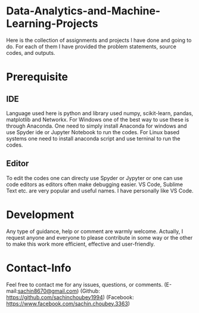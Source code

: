 # Data-Analytics-and-Machine-Learning-Projects
Here is the collection of assignments and projects I have done and going to do. For each of them I have provided the problem statements, source codes, and outputs.
# Prerequisite
## IDE
Language used here is python and library used numpy, scikit-learn, pandas, matplotlib and Networkx.
For Windows one of the best way to use these is through Anaconda. One need to simply install Anaconda for windows and use Spyder ide or Jupyter Notebook to run the codes.
For Linux based systems one need to install anaconda script and use terninal to run the codes.
## Editor
To edit the codes one can directy use Spyder or Jypyter or one can use code editors as editors often make debugging easier. VS Code, Sublime Text etc. are very popular and useful names. I have personally like VS Code.
# Development
Any type of guidance, help or comment are warmly welcome. Actually, I request anyone and everyone to please contribute in some way or the other to make this work more efficient, effective and user-friendly.
# Contact-Info
Feel free to contact me for any issues, questions, or comments.
(E-mail:sachin8670@gmail.com)
(Github: https://github.com/sachinchoubey1994)
(Facebook: https://www.facebook.com/sachin.choubey.3363)


